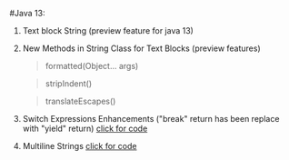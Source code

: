 #Java 13:
1. Text block String (preview feature for java 13)
2. New Methods in String Class for Text Blocks (preview features)

    > formatted(Object… args)
    
    > stripIndent()
    
    >translateEscapes()

3. Switch Expressions Enhancements ("break" return has been replace with "yield" return) [click for code](https://github.com/Abrar535/Core-Java-Learning/blob/master/Java%2013/src/SwitchEnhancements/SwitchEnhancements.java)

4. Multiline Strings [click for code](https://github.com/Abrar535/Core-Java-Learning/blob/master/Java%2013/src/MultilineString/MultilineString.java)
